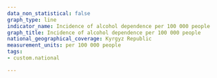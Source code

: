 ```yaml
---
data_non_statistical: false
graph_type: line
indicator_name: Incidence of alcohol dependence per 100 000 people
graph_title: Incidence of alcohol dependence per 100 000 people
national_geographical_coverage: Kyrgyz Republic
measurement_units: per 100 000 people
tags:
- custom.national

---
```


